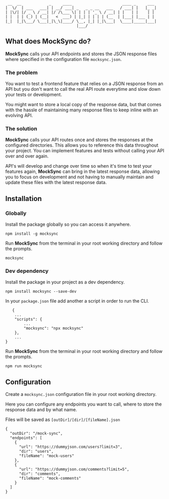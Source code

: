
     __  __            _     ____                      ____ _     ___ 
    |  \/  | ___   ___| | __/ ___| _   _ _ __   ___   / ___| |   |_ _|
    | |\/| |/ _ \ / __| |/ /\___ \| | | | '_ \ / __| | |   | |    | | 
    | |  | | (_) | (__|   <  ___) | |_| | | | | (__  | |___| |___ | | 
    |_|  |_|\___/ \___|_|\_\|____/ \__, |_| |_|\___|  \____|_____|___|
                                   |___/                              

## What does **MockSync** do?
**MockSync** calls your API endpoints and stores the JSON response files where specified in the configuration file `mocksync.json`.

### The problem
You want to test a frontend feature that relies on a JSON response from an API but you don't want to call the real API route everytime and slow down your tests or development.

You might want to store a local copy of the response data, but that comes with the hassle of maintaining many response files to keep inline with an evolving API.

### The solution
**MockSync** calls your API routes once and stores the responses at the configured directories. This allows you to reference this data throughout your project. You can implement features and tests without calling your API over and over again.

API's will develop and change over time so when it's time to test your features again, **MockSync** can bring in the latest response data, allowing you to focus on development and not having to manually maintain and update these files with the latest response data.

## Installation

### Globally
Install the package globally so you can access it anywhere.

    npm install -g mocksync

Run **MockSync** from the terminal in your root working directory and follow the prompts.

    mocksync

### Dev dependency

Install the package in your project as a dev dependency.

    npm install mocksync --save-dev

In your `package.json` file add another a script in order to run the CLI.

        
       {
        ...
        "scripts": {
            ...
            "mocksync": "npx mocksync"
        },
        ...
    }

Run **MockSync** from the terminal in your root working directory and follow the prompts.

    npm run mocksync

## Configuration

Create a `mocksync.json` configuration file in your root working directory.

Here you can configure any endpoints you want to call, where to store the response data and by what name. 

Files will be saved as `[outDir]/[dir]/[fileName].json`

```
{
  "outDir": "/mock-sync",
  "endpoints": [
    {
      "url": "https://dummyjson.com/users?limit=3",
      "dir": "users",
      "fileName": "mock-users"
    },
    {
      "url": "https://dummyjson.com/comments?limit=5",
      "dir": "comments",
      "fileName": "mock-comments"
    }
  ]
}
```




